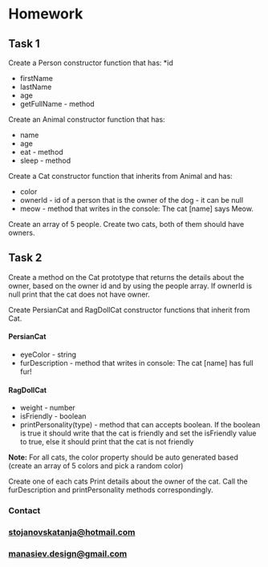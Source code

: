 # Homework
## Task 1
Create a Person constructor function that has:
*id
* firstName
* lastName
* age
* getFullName - method

Create an Animal constructor function that has:
* name
* age
* eat - method
* sleep - method

Create a Cat constructor function that inherits from Animal and has:
* color
* ownerId - id of a person that is the owner of the dog - it can be null
* meow - method that writes in the console: The cat [name] says Meow.

Create an array of 5 people. Create two cats, both of them should have owners.

## Task 2
Create a method on the Cat prototype that returns the details about the owner, based on the owner id and by using the people array. If ownerId is null
print that the cat does not have owner.

Create PersianCat and RagDollCat constructor functions that inherit from Cat.
#### PersianCat
* eyeColor - string
* furDescription - method that writes in console: The cat [name] has full fur!

#### RagDollCat
* weight - number
* isFriendly - boolean
* printPersonality(type) - method that can accepts boolean. If the boolean is true it should write that the cat is friendly and set the isFriendly value to true, else it should print that the cat is not friendly


**Note:** For all cats, the color property should be auto generated based (create an array of 5 colors and pick a random color)

Create one of each cats
Print details about the owner of the cat.
Call the furDescription and printPersonality methods correspondingly.

### Contact
### stojanovskatanja@hotmail.com
### manasiev.design@gmail.com